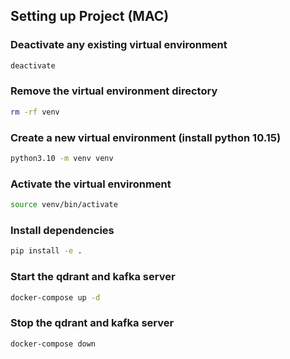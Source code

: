 ## Setting up Project (MAC)

### Deactivate any existing virtual environment

```sh
deactivate
```

### Remove the virtual environment directory

```sh
rm -rf venv
```

### Create a new virtual environment (install python 10.15)

```sh
python3.10 -m venv venv
```

### Activate the virtual environment

```sh
source venv/bin/activate
```

### Install dependencies

```sh
pip install -e .
```

### Start the qdrant and kafka server

```sh
docker-compose up -d
```

### Stop the qdrant and kafka server

```sh
docker-compose down
```